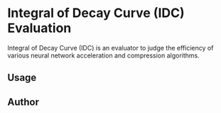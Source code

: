 #  Integral of Decay Curve (IDC) Evaluation
Integral of Decay Curve (IDC) is an evaluator to judge the efficiency of various neural network acceleration and compression algorithms.

## Usage

## Author
